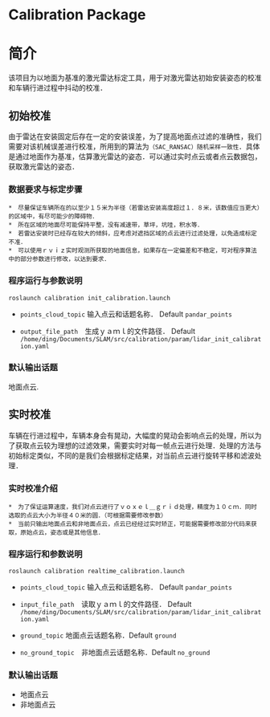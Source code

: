 Calibration Package
===========================================

# 简介
该项目为以地面为基准的激光雷达标定工具，用于对激光雷达初始安装姿态的校准和车辆行进过程中抖动的校准．

## 初始校准
由于雷达在安装固定后存在一定的安装误差，为了提高地面点过滤的准确性，我们需要对该机械误差进行校准，所用到的算法为`（SAC_RANSAC）随机采样一致性`．具体是通过地面作为基准，估算激光雷达的姿态．可以通过实时点云或者点云数据包，获取激光雷达的姿态．

### 数据要求与标定步骤
```
*　尽量保证车辆所在的以至少１５米为半径（若雷达安装高度超过１．８米，该数值应当更大）的区域中，有尽可能少的障碍物．
*　所在区域的地面尽可能保持平整，没有减速带，草坪，坑哇，积水等．
*　若雷达安装时已经存在较大的倾斜，应考虑对遮挡区域的点云进行过滤处理，以免造成标定不准．
*　可以使用ｒｖｉｚ实时观测所获取的地面信息，如果存在一定偏差和不稳定，可对程序算法中的部分参数进行修改，以达到要求．
```

### 程序运行与参数说明
```
roslaunch calibration init_calibration.launch
```
- `points_cloud_topic` 输入点云和话题名称． Default `pandar_points`

- `output_file_path`　生成ｙａｍｌ的文件路径． Default `/home/ding/Documents/SLAM/src/calibration/param/lidar_init_calibration.yaml`

### 默认输出话题
地面点云.

## 实时校准
车辆在行进过程中，车辆本身会有晃动，大幅度的晃动会影响点云的处理，所以为了获取点云较为理想的过滤效果，需要实时对每一帧点云进行处理．处理的方法与初始标定类似，不同的是我们会根据标定结果，对当前点云进行旋转平移和滤波处理．

### 实时校准介绍
```
*　为了保证运算速度，我们对点云进行了ｖｏｘｅｌ＿ｇｒｉｄ处理，精度为１０ｃｍ．同时选取的点云大小为半径４０米的圆．（可根据需要修改参数）
*　当前只输出地面点云和非地面点云，点云已经经过实时矫正，可能据需要修改部分代码来获取，原始点云，姿态或是其他信息．
```

### 程序运行和参数说明
```
roslaunch calibration realtime_calibration.launch
```
- `points_cloud_topic` 输入点云和话题名称． Default `pandar_points`

- `input_file_path`　读取ｙａｍｌ的文件路径． Default `/home/ding/Documents/SLAM/src/calibration/param/lidar_init_calibration.yaml`

- `ground_topic` 地面点云话题名称．Default `ground`

- `no_ground_topic`　非地面点云话题名称．Default `no_ground`

### 默认输出话题
- 地面点云
- 非地面点云
